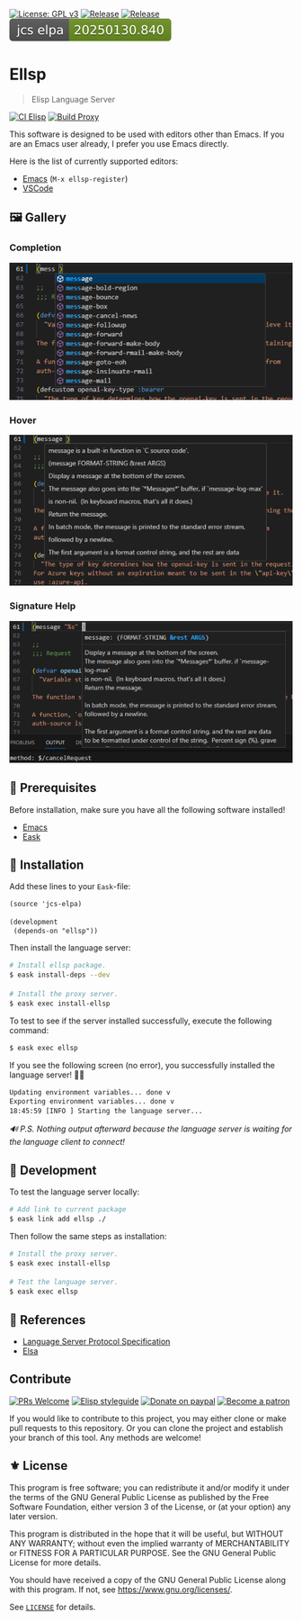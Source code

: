 [![License: GPL v3](https://img.shields.io/badge/License-GPL%20v3-blue.svg)](https://www.gnu.org/licenses/gpl-3.0)
[![Release](https://img.shields.io/github/tag/elisp-lsp/ellsp.svg?label=release&logo=github)](https://github.com/elisp-lsp/ellsp/releases/latest)
[![Release](https://img.shields.io/github/release/elisp-lsp/ellsp.svg?logo=github)](https://github.com/elisp-lsp/ellsp/releases/latest)
[![JCS-ELPA](https://raw.githubusercontent.com/jcs-emacs/badges/master/elpa/v/ellsp.svg)](https://jcs-emacs.github.io/jcs-elpa/#/ellsp)

# Ellsp
> Elisp Language Server

[![CI Elisp](https://github.com/elisp-lsp/ellsp/actions/workflows/test-elisp.yml/badge.svg)](https://github.com/elisp-lsp/ellsp/actions/workflows/test-elisp.yml)
[![Build Proxy](https://github.com/elisp-lsp/ellsp/actions/workflows/build-proxy.yml/badge.svg)](https://github.com/elisp-lsp/ellsp/actions/workflows/build-proxy.yml)

This software is designed to be used with editors other than Emacs. If you are
an Emacs user already, I prefer you use Emacs directly.

Here is the list of currently supported editors:

- [Emacs]() (`M-x ellsp-register`)
- [VSCode](https://marketplace.visualstudio.com/items?itemName=jcs090218.Ellsp)

## 🖼️ Gallery

### Completion

<img src="./etc/completion.png"/>

### Hover

<img src="./etc/hover.png"/>

### Signature Help

<img src="./etc/signature.png"/>

## 🔧 Prerequisites

Before installation, make sure you have all the following software installed!

- [Emacs](https://www.gnu.org/software/emacs/)
- [Eask](https://github.com/emacs-eask/cli)

## 💾 Installation

Add these lines to your `Eask`-file:

```elisp
(source 'jcs-elpa)

(development
 (depends-on "ellsp"))
```

Then install the language server:

```sh
# Install ellsp package.
$ eask install-deps --dev

# Install the proxy server.
$ eask exec install-ellsp
```

To test to see if the server installed successfully, execute the following command:

```sh
$ eask exec ellsp
```

If you see the following screen (no error), you successfully installed the language server! 🎉🥳

```sh
Updating environment variables... done v
Exporting environment variables... done v
18:45:59 [INFO ] Starting the language server...
```

*🔊 P.S. Nothing output afterward because the language server is waiting for the
language client to connect!*

## 🔬 Development

To test the language server locally:

```sh
# Add link to current package
$ eask link add ellsp ./
```

Then follow the same steps as installation:

```sh
# Install the proxy server.
$ eask exec install-ellsp

# Test the language server.
$ eask exec ellsp
```

## 🔗 References

- [Language Server Protocol Specification](https://microsoft.github.io/language-server-protocol/specifications/lsp/3.17/specification/)
- [Elsa](https://github.com/emacs-elsa/Elsa)

## Contribute

[![PRs Welcome](https://img.shields.io/badge/PRs-welcome-brightgreen.svg)](http://makeapullrequest.com)
[![Elisp styleguide](https://img.shields.io/badge/elisp-style%20guide-purple)](https://github.com/bbatsov/emacs-lisp-style-guide)
[![Donate on paypal](https://img.shields.io/badge/paypal-donate-1?logo=paypal&color=blue)](https://www.paypal.me/jcs090218)
[![Become a patron](https://img.shields.io/badge/patreon-become%20a%20patron-orange.svg?logo=patreon)](https://www.patreon.com/jcs090218)

If you would like to contribute to this project, you may either
clone or make pull requests to this repository. Or you can
clone the project and establish your branch of this tool.
Any methods are welcome!

## ⚜️ License

This program is free software; you can redistribute it and/or modify
it under the terms of the GNU General Public License as published by
the Free Software Foundation, either version 3 of the License, or
(at your option) any later version.

This program is distributed in the hope that it will be useful,
but WITHOUT ANY WARRANTY; without even the implied warranty of
MERCHANTABILITY or FITNESS FOR A PARTICULAR PURPOSE.  See the
GNU General Public License for more details.

You should have received a copy of the GNU General Public License
along with this program.  If not, see <https://www.gnu.org/licenses/>.

See [`LICENSE`](./LICENSE) for details.
